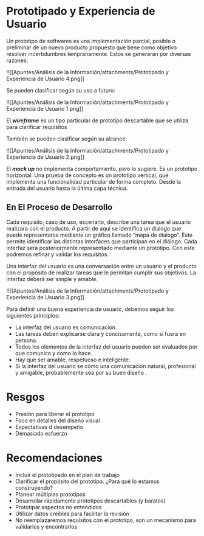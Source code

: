# Prototipado y Experiencia de Usuario

Un prototipo de softwares es una implementación parcial, posible o preliminar de un nuevo producto propuesto que tiene como objetivo resolver incertidumbres tempranamente. Estos se generaran por diversas razones:

!![[Apuntes/Análisis de la Información/attachments/Prototipado y Experiencia de Usuario 4.png]]

Se pueden clasificar según su uso a futuro:

!![[Apuntes/Análisis de la Información/attachments/Prototipado y Experiencia de Usuario 1.png]]

El ***wireframe*** es un tipo particular de prototipo descartable que se utiliza para clarificar requisitos

También se pueden clasificar según su alcance:

!![[Apuntes/Análisis de la Información/attachments/Prototipado y Experiencia de Usuario 2.png]]

El ***mock up*** no implementa comportamiento, pero lo sugiere. Es un prototipo horizontal. Una prueba de concepto es un prototipo vertical, que implementa una funcionalidad particular de forma completo. Desde la entrada del usuario hasta la última capa técnica.

## En El Proceso de Desarrollo

Cada requisito, caso de uso, escenario, describe una tarea que el usuario realizara con el producto. A partir de aquí se identifica un dialogo que puede representarse mediante un gráfico llamado “mapa de dialogo”. Este permite identificar las distintas interfaces que participan en el diálogo. Cada interfaz será posteriormente representado mediante un prototipo. Con este podremos refinar y validar los requisitos. 

Una interfaz del usuario es una conversación entre un usuario y el producto con el propósito de realizar tareas que le permitan cumplir sus objetivos. La interfaz deberá ser simple y amable.

!![[Apuntes/Análisis de la Información/attachments/Prototipado y Experiencia de Usuario 3.png]]

Para definir una buena experiencia de usuario, debemos seguir los siguientes principios:

- La interfaz del usuario es comunicación.
- Las tareas deben explicarse clara y concisamente, como si fuera en persona.
- Todos los elementos de la interfaz del usuario pueden ser evaluados por que comunica y como lo hace.
- Hay que ser amable, respetuoso e inteligente.
- Si la interfaz del usuario se cómo una comunicación natural, profesional y amigable, probablemente sea por su buen diseño .

# Resgos

- Presión para liberar el prototipo
- Foco en detalles del diseño visual
- Expectativas d desempeño
- Demasiado esfuerzo

# Recomendaciones

- Incluir el prototipado en el plan de trabajo
- Clarificar el propósito del prototipo. ¿Para qué lo estamos construyendo?
- Planear múltiples prototipos
- Desarrollar rápidamente prototipos descartables (y baratos)
- Prototipar aspectos no entendidos
- Utilizar datos creíbles para facilitar la revisión
- No reemplazaremos requisitos con el prototipo, son un mecanismo para validarlos y encontrarlos